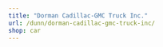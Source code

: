 ```yaml
---
title: "Dorman Cadillac-GMC Truck Inc."
url: /dunn/dorman-cadillac-gmc-truck-inc/
shop: car
---
```

